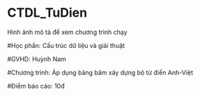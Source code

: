 # CTDL_TuDien
Hình ảnh mô tả để xem chương trình chạy

#Học phần: Cấu trúc dữ liệu và giải thuật

#GVHD: Huỳnh Nam

#Chương trình: Áp dụng bảng băm xây dựng bộ từ điển Anh-Việt

#Điểm báo cáo: 10đ
